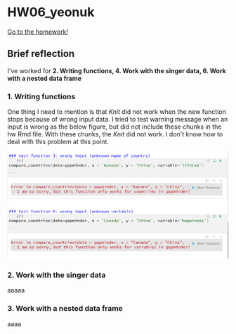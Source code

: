 # HW06_yeonuk

[Go to the homework!](https://rawgit.com/yeonukkim/STAT545-hw-Kim-Yeonuk/master/hw06/hw06_yeonuk.html)

## Brief reflection

I've worked for **2. Writing functions, 4. Work with the singer data, 6. Work with a nested data frame**

### 1. Writing functions

One thing I need to mention is that *Knit* did not work when the new function stops because of wrong input data. I tried to test warning message when an input is wrong as the below figure, but did not include these chunks in the hw Rmd file. With these chunks, the *Knit* did not work. I don't know how to deal with this problem at this point.

![figure](https://github.com/yeonukkim/STAT545-hw-Kim-Yeonuk/blob/master/hw06/wrong%20input.PNG)

### 2. Work with the singer data

aaaaa

### 3. Work with a nested data frame

aaaa
